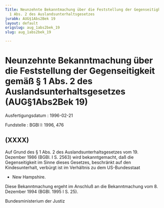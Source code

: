 ```yaml
---
Title: Neunzehnte Bekanntmachung über die Feststellung der Gegenseitigkeit gemäß §
  1 Abs. 2 des Auslandsunterhaltsgesetzes
jurabk: AUG§1Abs2Bek 19
layout: default
origslug: aug_1abs2bek_19
slug: aug_1abs2bek_19

---
```


# Neunzehnte Bekanntmachung über die Feststellung der Gegenseitigkeit gemäß § 1 Abs. 2 des Auslandsunterhaltsgesetzes (AUG§1Abs2Bek 19)

Ausfertigungsdatum
:   1996-02-21

Fundstelle
:   BGBl I: 1996, 476

## (XXXX)

Auf Grund des § 1 Abs. 2 des Auslandsunterhaltsgesetzes vom 19.
Dezember 1986 (BGBl. I S. 2563) wird bekanntgemacht, daß die
Gegenseitigkeit im Sinne dieses Gesetzes, beschränkt auf den
Kindesunterhalt, verbürgt ist im Verhältnis zu dem US-Bundesstaat

*   New Hampshire.



Diese Bekanntmachung ergeht im Anschluß an die Bekanntmachung vom 8.
Dezember 1994 (BGBl. 1995 I S. 25).

Bundesministerium der Justiz

